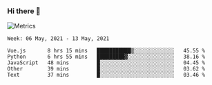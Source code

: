 ### Hi there 👋

![Metrics](https://github.com/radoapx/radoapx/blob/main/github-metrics.svg)

<!--START_SECTION:waka-->
```text
Week: 06 May, 2021 - 13 May, 2021

Vue.js       8 hrs 15 mins   ███████████▒░░░░░░░░░░░░░   45.55 % 
Python       6 hrs 55 mins   █████████▓░░░░░░░░░░░░░░░   38.16 % 
JavaScript   48 mins         █░░░░░░░░░░░░░░░░░░░░░░░░   04.45 % 
Other        39 mins         █░░░░░░░░░░░░░░░░░░░░░░░░   03.62 % 
Text         37 mins         █░░░░░░░░░░░░░░░░░░░░░░░░   03.46 % 
```
<!--END_SECTION:waka-->

<!--
**radoapx/radoapx** is a ✨ _special_ ✨ repository because its `README.md` (this file) appears on your GitHub profile.

Here are some ideas to get you started:

- 🔭 I’m currently working on ...
- 🌱 I’m currently learning ...
- 👯 I’m looking to collaborate on ...
- 🤔 I’m looking for help with ...
- 💬 Ask me about ...
- 📫 How to reach me: ...
- 😄 Pronouns: ...
- ⚡ Fun fact: ...
-->
